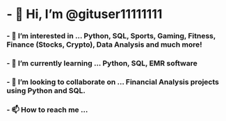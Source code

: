 # - 👋 Hi, I’m @gituser11111111
### - 👀 I’m interested in ... Python, SQL, Sports, Gaming, Fitness, Finance (Stocks, Crypto), Data Analysis and much more! 
### - 🌱 I’m currently learning ... Python, SQL, EMR software
### - 💞️ I’m looking to collaborate on ... Financial Analysis projects using Python and SQL. 
### - 📫 How to reach me ...

<!---
gituser11111111/gituser11111111 is a ✨ special ✨ repository because its `README.md` (this file) appears on your GitHub profile.
You can click the Preview link to take a look at your changes.
--->
